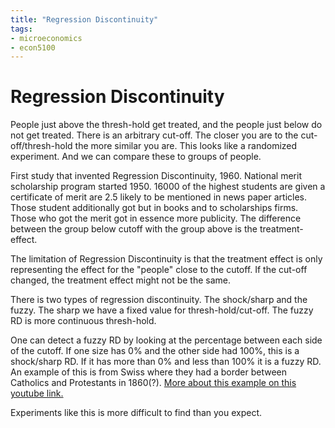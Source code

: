 ```yaml
---
title: "Regression Discontinuity"
tags:
- microeconomics 
- econ5100 
---
```

# Regression Discontinuity
People just above the thresh-hold get treated, and the people just below do not get treated. There is an arbitrary cut-off. The closer you are to the cut-off/thresh-hold the more similar you are. This looks like a randomized experiment. And we can compare these to groups of people.

First study that invented Regression Discontinuity, 1960.
National merit scholarship program started 1950. 16000 of the highest students are given a certificate of merit are 2.5 likely to be mentioned in news paper articles. Those student additionally got but in books and to scholarships firms. Those who got the merit got in essence more publicity. The difference between the group below cutoff with the group above is the treatment-effect.

The limitation of Regression Discontinuity is that the treatment effect is only representing the effect for the "people" close to the cutoff. If the cut-off changed, the treatment effect might not be the same.

There is two types of regression discontinuity. The shock/sharp and the fuzzy. The sharp we have a fixed value for thresh-hold/cut-off. The fuzzy RD is more continuous thresh-hold.

One can detect a fuzzy RD by looking at the percentage between each side of the cutoff. If one size has 0% and the other side had 100%, this is a shock/sharp RD. If it has more than 0% and less than 100% it is a fuzzy RD. An example of this is from Swiss where they had a border between Catholics and Protestants in 1860(?). [More about this example on this youtube link.](https://www.youtube.com/watch?v=bd0yk-8kh6M&ab_channel=Mod%E2%80%A2U%3APowerfulConceptsinSocialScience)

Experiments like this is more difficult to find than you expect.

